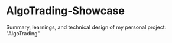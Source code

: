 # AlgoTrading-Showcase
Summary, learnings, and technical design of my personal project: "AlgoTrading"
